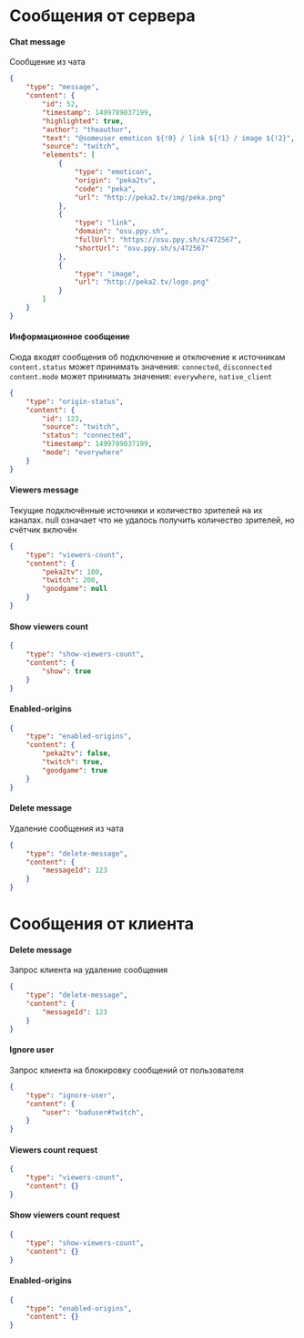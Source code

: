 # Сообщения от сервера

#### Chat message 
Сообщение из чата
```json
{
    "type": "message",
    "content": {
        "id": 52,
        "timestamp": 1499789037199,
        "highlighted": true,
        "author": "theauthor",
        "text": "@someuser emoticon ${!0} / link ${!1} / image ${!2}",
        "source": "twitch",
        "elements": [
            {
                "type": "emoticon",
                "origin": "peka2tv",
                "code": "peka",
                "url": "http://peka2.tv/img/peka.png"
            },
            {
                "type": "link",
                "domain": "osu.ppy.sh",
                "fullUrl": "https://osu.ppy.sh/s/472567",
                "shortUrl": "osu.ppy.sh/s/472567"
            },
            {
                "type": "image",
                "url": "http://peka2.tv/logo.png"
            }
        ]
    }
}
```

#### Информационное сообщение
Сюда входят сообщения об подключение и отключение к источникам  
`content.status` может принимать значения: `connected`, `disconnected`  
`content.mode` может принимать значения: `everywhere`, `native_client`
```json
{
    "type": "origin-status",
    "content": {
        "id": 123,
        "source": "twitch",
        "status": "connected",
        "timestamp": 1499789037199,
        "mode": "everywhere"
    }
}
```

#### Viewers message
Текущие подключённые источники и количество зрителей на их каналах. null означает что не удалось получить количество зрителей, но счётчик включён 
```json
{
    "type": "viewers-count",
    "content": {
        "peka2tv": 100,
        "twitch": 200,
        "goodgame": null
    }
}
```


#### Show viewers count
```json
{
    "type": "show-viewers-count",
    "content": {
        "show": true
    }
}
```

#### Enabled-origins
```json
{
    "type": "enabled-origins",
    "content": {
        "peka2tv": false,
        "twitch": true,
        "goodgame": true   
    }
}
```

#### Delete message 
Удаление сообщения из чата
```json
{
    "type": "delete-message",
    "content": {
        "messageId": 123
    }
}
```




# Сообщения от клиента

#### Delete message
Запрос клиента на удаление сообщения
```json
{
    "type": "delete-message",
    "content": {
        "messageId": 123
    }
}
```


#### Ignore user
Запрос клиента на блокировку сообщений от пользователя
```json
{
    "type": "ignore-user",
    "content": {
        "user": "baduser#twitch",
    }
}
```

#### Viewers count request  
```json
{
    "type": "viewers-count",
    "content": {}
}
```

#### Show viewers count request 
```json
{
    "type": "show-viewers-count",
    "content": {}
}
```


#### Enabled-origins
```json
{
    "type": "enabled-origins",
    "content": {}
}
```

